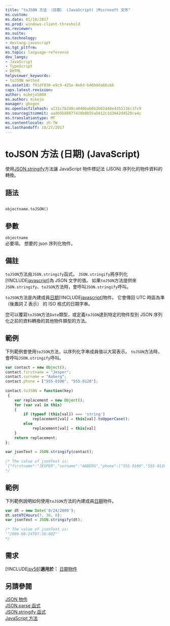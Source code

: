 ```yaml
---
title: "toJSON 方法 （日期） (JavaScript) |Microsoft 文件"
ms.custom: 
ms.date: 01/18/2017
ms.prod: windows-client-threshold
ms.reviewer: 
ms.suite: 
ms.technology:
- devlang-javascript
ms.tgt_pltfrm: 
ms.topic: language-reference
dev_langs:
- JavaScript
- TypeScript
- DHTML
helpviewer_keywords:
- toJSON method
ms.assetid: f91df030-e9c9-425e-8e6d-b46bdda66cb6
caps.latest.revision: 
author: mikejo5000
ms.author: mikejo
manager: ghogen
ms.openlocfilehash: a131c7b248ca0486ab0b3b02d40e4351136c37c9
ms.sourcegitcommit: aadb9588877418b8b55a5612c1d3842d4520ca4c
ms.translationtype: MT
ms.contentlocale: zh-TW
ms.lasthandoff: 10/27/2017
---
```

# <a name="tojson-method-date-javascript"></a>toJSON 方法 (日期) (JavaScript)
使用[JSON.stringify](../../javascript/reference/json-stringify-function-javascript.md)方法讓 JavaScript 物件標記法 (JSON) 序列化的物件資料的轉換。  
  
## <a name="syntax"></a>語法  
  
```  
  
objectname.toJSON()  
```  
  
## <a name="parameters"></a>參數  
 `objectname`  
 必要項。 想要的 json 序列化物件。  
  
## <a name="remarks"></a>備註  
 `toJSON`方法由`JSON.stringify`函式。 `JSON.stringify`將序列化[!INCLUDE[javascript](../../javascript/includes/javascript-md.md)]為 JSON 文字的值。 如果`toJSON`方法提供來`JSON.stringify`、`toJSON`方法時，會呼叫`JSON.stringify`呼叫。  
  
 `toJSON`方法是內建成員[日期](../../javascript/reference/date-object-javascript.md)[!INCLUDE[javascript](../../javascript/includes/javascript-md.md)]物件。 它會傳回 UTC 時區為準 （後置詞 Z 表示） 的 ISO 格式的日期字串。  
  
 您可以覆寫`toJSON`方法`Date`類型，或定義`toJSON`達到特定的物件型別 JSON 序列化之前的資料轉換的其他物件類型的方法。  
  
## <a name="example"></a>範例  
 下列範例會使用`toJSON`方法，以序列化字串成員值以大寫表示。 `toJSON`方法時，會呼叫`JSON.stringify`呼叫。  
  
```JavaScript  
var contact = new Object();  
contact.firstname = "Jesper";  
contact.surname = "Aaberg";  
contact.phone = ["555-0100", "555-0120"];  
  
contact.toJSON = function(key)  
 {  
    var replacement = new Object();  
    for (var val in this)  
    {  
        if (typeof (this[val]) === 'string')  
            replacement[val] = this[val].toUpperCase();  
        else  
            replacement[val] = this[val]  
    }  
    return replacement;  
};  
  
var jsonText = JSON.stringify(contact);  
  
/* The value of jsonText is:  
'{"firstname":"JESPER","surname":"AABERG","phone":["555-0100","555-0120"]}'  
*/  
```  
  
## <a name="example"></a>範例  
 下列範例說明如何使用`toJSON`方法的內建成員[日期](../../javascript/reference/date-object-javascript.md)物件。  
  
```JavaScript  
var dt = new Date('8/24/2009');  
dt.setUTCHours(7, 30, 0);  
var jsonText = JSON.stringify(dt);  
  
/* The value of jsonText is:  
'"2009-08-24T07:30:00Z"'  
*/  
```  
  
## <a name="requirements"></a>需求  
 [!INCLUDE[jsv58](../../javascript/reference/includes/jsv58-md.md)]**適用於：** [日期物件](../../javascript/reference/date-object-javascript.md)  
  
## <a name="see-also"></a>另請參閱  
 [JSON 物件](../../javascript/reference/json-object-javascript.md)   
 [JSON.parse 函式](../../javascript/reference/json-parse-function-javascript.md)   
 [JSON.stringify 函式](../../javascript/reference/json-stringify-function-javascript.md)   
 [JavaScript 方法](../../javascript/reference/javascript-methods.md)